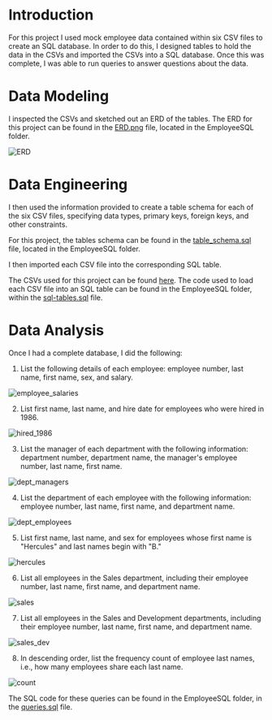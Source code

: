 

# Introduction

For this project I used mock employee data contained within six CSV files to create an SQL database. In order to do this, I designed tables to hold the data in the CSVs and imported the CSVs into a SQL database. Once this was complete, I was able to run queries to answer questions about the data.

# Data Modeling
I inspected the CSVs and sketched out an ERD of the tables. The ERD for this project can be found in the [ERD.png](EmployeeSQL/ERD.png) file, located in the EmployeeSQL folder.

![ERD](EmployeeSQL/ERD.png)

# Data Engineering
I then used the information provided to create a table schema for each of the six CSV files, specifying data types, primary keys, foreign keys, and other constraints. 

For this project, the tables schema can be found in the [table_schema.sql](EmployeeSQL/table_schema.sql) file, located in the EmployeeSQL folder.

I then imported each CSV file into the corresponding SQL table.

The CSVs used for this project can be found [here](EmployeeSQL/Data). The code used to load each CSV file into an SQL table can be found in the EmployeeSQL folder, within the [sql-tables.sql](EmployeeSQL/sql-tables.sql) file.

# Data Analysis
Once I had a complete database, I did the following:

1. List the following details of each employee: employee number, last name, first name, sex, and salary.

![employee_salaries](EmployeeSQL/Images/employee_salaries.png)

2. List first name, last name, and hire date for employees who were hired in 1986.

![hired_1986](EmployeeSQL/Images/hire_1986.png)

3. List the manager of each department with the following information: department number, department name, the manager's employee number, last name, first name.

![dept_managers](EmployeeSQL/Images/dept_managers.png)

4. List the department of each employee with the following information: employee number, last name, first name, and department name.

![dept_employees](EmployeeSQL/Images/dept_employees.png)

5. List first name, last name, and sex for employees whose first name is "Hercules" and last names begin with "B."

![hercules](EmployeeSQL/Images/hercules.png)

6. List all employees in the Sales department, including their employee number, last name, first name, and department name.

![sales](EmployeeSQL/Images/sales.png)

7. List all employees in the Sales and Development departments, including their employee number, last name, first name, and department name.

![sales_dev](EmployeeSQL/Images/sales_dev.png)

8. In descending order, list the frequency count of employee last names, i.e., how many employees share each last name.

![count](EmployeeSQL/Images/count.png)

The SQL code for these queries can be found in the EmployeeSQL folder, in the [queries.sql](EmployeeSQL/queries.sql) file.
